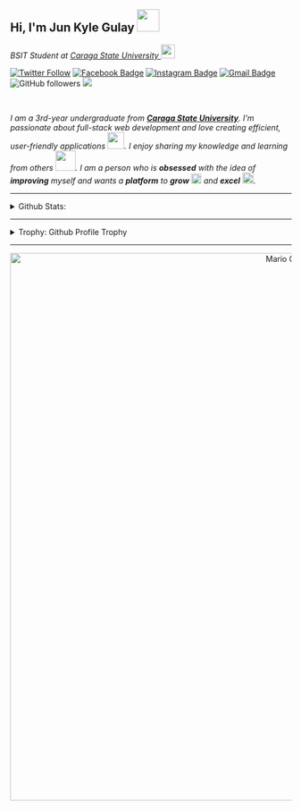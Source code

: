 <!-- Greet Line Comes Here -->
<h2>Hi, I'm Jun Kyle Gulay <img src="https://media.giphy.com/media/12oufCB0MyZ1Go/giphy.gif" width="40"></h2>
<p><em>BSIT Student at <a href="https://www.carsu.edu.ph/">Caraga State University
</a><img src="https://upload.wikimedia.org/wikipedia/en/3/34/Caraga_State_University.png" width="25" height="25"> 
</em></p>

[![Twitter Follow](https://img.shields.io/twitter/follow/kayelonly?label=Follow)](https://twitter.com/intent/follow?screen_name=kayelonly)
[![Facebook Badge](https://img.shields.io/badge/-kayel-036be4?style=flat-square&logo=Facebook&logoColor=white&link=https://www.facebook.com/Kayel.Gulay)](https://www.facebook.com/Kayel.Gulay)
[![Instagram Badge](https://img.shields.io/badge/-@katzuukii-white?style=flat&logo=instagram&logoColor=black&link=https://www.instagram.com/katzuukii/)](https://www.instagram.com/katzuukii/) 
[![Gmail Badge](https://img.shields.io/badge/-gulayjunkyle-c14438?style=flat-square&logo=Gmail&logoColor=white&link=mailto:gulayjunkyle@gmail.com)](mailto:gulayjunkyle@gmail.com)
![GitHub followers](https://img.shields.io/github/followers/Kayel2?label=Follow&style=social)
![](https://visitor-badge.glitch.me/badge?page_id=Kayel2.Kayel2)




<br>


<!-- About Me Section Here -->


<p>
  <em>
    I am a 3rd-year undergraduate from <a href="https://www.carsu.edu.ph/"><b>Caraga State University</b></a>.  
    I’m passionate about full-stack web development and love creating efficient, user-friendly applications 
    <img src="https://github.com/TheDudeThatCode/TheDudeThatCode/blob/master/Assets/Developer.gif" width="30px">. 
    I enjoy sharing my knowledge and learning from others 
    <img src="https://github.com/TheDudeThatCode/TheDudeThatCode/blob/master/Assets/Designer.gif" width="36px">. 
    I am a person who is <b>obsessed</b> with the idea of <b>improving</b> myself and wants a <b>platform</b> to 
    <b>grow</b> 
    <img src="https://github.com/TheDudeThatCode/TheDudeThatCode/blob/master/Assets/Rocket.gif" width="18px"> and 
    <b>excel</b> 
    <img src="https://github.com/TheDudeThatCode/TheDudeThatCode/blob/master/Assets/Medal.gif" width="20px">.
  </em>  
</p>

---


<details>
<summary>Github Stats:</summary>

<p align="center">
  
  <img src="https://github-readme-stats.vercel.app/api?username=Kayel2&count_private=true&show_icons=true&theme=dracula&line_height=33">
  <img src="https://github-readme-stats.vercel.app/api/top-langs/?username=Kayel2&count_private=true&hide=html,scss,,ejs&theme=dracula&line_height=10">

</p>
</details>

---

<details>
<summary>Trophy: Github Profile Trophy</summary>

<br>

<p align="center"> 
  <a href="https://github.com/ryo-ma/github-profile-trophy">
    <img alig src="https://github-profile-trophy.vercel.app/?username=Kayel2&column=6&rank=SSS,SS,S,AAA,AA,A,B,C&theme=apprentice" />
  </a>
</p>

</details>

---


<p align="center">
  <img src="https://github.com/TheDudeThatCode/TheDudeThatCode/blob/master/Assets/Mario_Gameplay.gif" alt="Mario Game" width="980">
</p>
